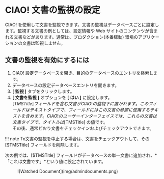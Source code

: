 # CIAO! 文書の監視の設定

CIAO! を使用して文書を監視できます。文書の監視はデータベースごとに設定します。監視する文書の例としては、設定情報や Web サイトのコンテンツが含まれる文書などがあります。通常は、プロダクション(本番稼動) 環境のアプリケーションの文書は監視しません。

## 文書の監視を有効にするには
1. CIAO! 設定データベースを開き、目的のデータベースのエントリを検索します。
2. データベースの設定データベースエントリを開きます。
3. **[ 監視 ]** タブをクリックします。
4. **[ 文書を監視 ]** オプションを **[ はい ]** に設定します。  
   [$TMSTitle] フィールドを含む文書が CIAO! の監視下に置かれます。このフィールドはテキストタイプで、フィールドにはこの文書の参照に使用するテキストを含めます。CIAO! のユーザーインターフェイスでは、これらの文書は文書タイプで、タイトルは [$TMSTitle] の値です。  
   その後、通常どおり文書をチェックインおよびチェックアウトできます。
   
!!! note
    To文書の監視を中止する場合は、文書をチェックアウトして、その [$TMSTitle] フィールドを削除します。
    
次の例では、[$TMSTitle] フィールドがデータベースの単一文書に追加され、*「これは文書です」*という値に設定されています。
<figure markdown="1">
  ![Watched Document](img/admindocuments.png)
</figure>
 